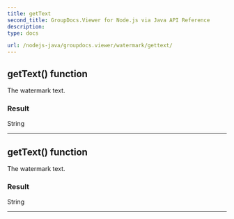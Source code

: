 ```yaml
---
title: getText
second_title: GroupDocs.Viewer for Node.js via Java API Reference
description: 
type: docs

url: /nodejs-java/groupdocs.viewer/watermark/gettext/
---
```


## getText()  function
The watermark text.

### Result
String


---


## getText()  function
The watermark text.

### Result
String


---


